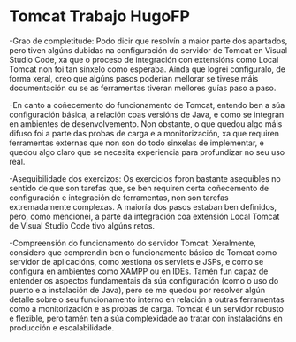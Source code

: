 # Tomcat Trabajo HugoFP

-Grao de completitude:
Podo dicir que resolvín a maior parte dos apartados, pero tiven algúns dubidas na configuración do servidor de Tomcat en Visual Studio Code, xa que o proceso de integración con extensións como Local Tomcat non foi tan sinxelo como esperaba. Aínda que logrei configuralo, de forma xeral, creo que algúns pasos poderían mellorar se tivese máis documentación ou se as ferramentas tiveran mellores guías paso a paso.

-En canto a coñecemento do funcionamento de Tomcat, entendo ben a súa configuración básica, a relación coas versións de Java, e como se integran en ambientes de desenvolvemento. Non obstante, o que quedou algo máis difuso foi a parte das probas de carga e a monitorización, xa que requiren ferramentas externas que non son do todo sinxelas de implementar, e quedou algo claro que se necesita experiencia para profundizar no seu uso real.

-Asequibilidade dos exercizos:
Os exercicios foron bastante asequibles no sentido de que son tarefas que, se ben requiren certa coñecemento de configuración e integración de ferramentas, non son tarefas extremadamente complexas. A maioría dos pasos estaban ben definidos, pero, como mencionei, a parte da integración coa extensión Local Tomcat de Visual Studio Code tivo algúns retos.

-Compreensión do funcionamento do servidor Tomcat:
Xeralmente, considero que comprendín ben o funcionamento básico de Tomcat como servidor de aplicacións, como xestiona os servlets e JSPs, e como se configura en ambientes como XAMPP ou en IDEs. Tamén fun capaz de entender os aspectos fundamentais da súa configuración (como o uso do puerto e a instalación de Java), pero se me quedou por resolver algún detalle sobre o seu funcionamento interno en relación a outras ferramentas como a monitorización e as probas de carga. Tomcat é un servidor robusto e flexible, pero tamén ten a súa complexidade ao tratar con instalacións en producción e escalabilidade.
